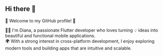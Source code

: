 ## Hi there 👋
🌸 Welcome to my GitHub profile! 🌸  

👩‍💻 I'm Diana, a passionate Flutter developer who loves turning 💡 ideas into beautiful and functional mobile applications.  
🌍 With a strong interest in cross-platform development, I enjoy exploring modern tools and building apps that are intuitive and scalable.  
